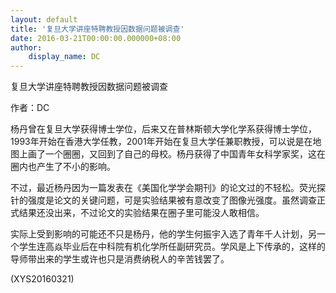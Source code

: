 ```yaml
---
layout: default
title: '复旦大学讲座特聘教授因数据问题被调查'
date: 2016-03-21T00:00:00.000000+08:00
author:
    display_name: DC
---
```


复旦大学讲座特聘教授因数据问题被调查

作者：DC

杨丹曾在复旦大学获得博士学位，后来又在普林斯顿大学化学系获得博士学位，1993年开始在香港大学任教，2001年开始在复旦大学任兼职教授，可以说是在地图上画了一个圈圈，又回到了自己的母校。杨丹获得了中国青年女科学家奖，这在圈内也产生了不小的影响。

不过，最近杨丹因为一篇发表在《美国化学学会期刊》的论文过的不轻松。荧光探针的强度是论文的关键问题，可是实验结果被有意改变了图像光强度。虽然调查正式结果还没出来，不过论文的实验结果在圈子里可能没人敢相信。

实际上受到影响的可能还不只是杨丹，他的学生何振宇入选了青年千人计划，另一个学生连高焱毕业后在中科院有机化学所任副研究员。学风是上下传承的，这样的导师带出来的学生或许也只是消费纳税人的辛苦钱罢了。

(XYS20160321)

